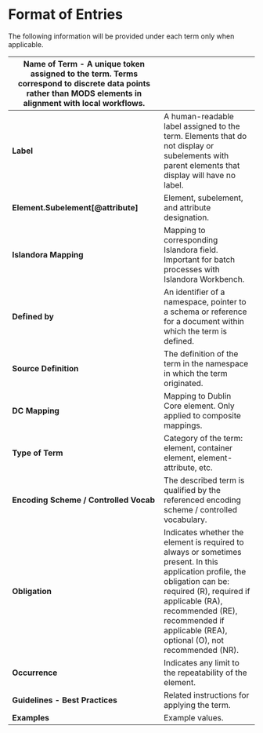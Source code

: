 # Format of Entries

The following information will be provided under each term only when applicable.


| **Name of Term** - A unique token assigned to the term. Terms correspond to discrete data points rather than MODS elements in alignment with local workflows. |                                                                                                                                                                                                                                                                 |
| ------------------------------------------------------------------------------------------------------------------------------------------------------------- | --------------------------------------------------------------------------------------------------------------------------------------------------------------------------------------------------------------------------------------------------------------- |
| **Label**                                                                                                                                                     | A human-readable label assigned to the term. Elements that do not display or subelements with parent elements that display will have no label.                                                                                                                  |
| **Element.Subelement[@attribute]**                                                                                                                            | Element, subelement, and attribute designation.                                                                                                                                                                                                                 |
| **Islandora Mapping  <br>**                                                                                                                                   | Mapping to corresponding Islandora field. Important for batch processes with Islandora Workbench.                                                                                                                                                               |
| **Defined by**                                                                                                                                                | An identifier of a namespace, pointer to a schema or reference for a document within which the term is defined.                                                                                                                                                 |
| **Source Definition**                                                                                                                                         | The definition of the term in the namespace in which the term originated.                                                                                                                                                                                       |
| **DC Mapping**                                                                                                                                                | Mapping to Dublin Core element. Only applied to composite mappings.                                                                                                                                                                                             |
| **Type of Term**                                                                                                                                              | Category of the term: element, container element, element-attribute, etc.                                                                                                                                                                                       |
| **Encoding Scheme / Controlled Vocab**                                                                                                                        | The described term is qualified by the referenced encoding scheme / controlled vocabulary.                                                                                                                                                                      |
| **Obligation**                                                                                                                                                | Indicates whether the element is required to always or sometimes present. In this application profile, the obligation can be: required (R), required if applicable (RA), recommended (RE), recommended if applicable (REA), optional (O), not recommended (NR). |
| **Occurrence**                                                                                                                                                | Indicates any limit to the repeatability of the element.                                                                                                                                                                                                        |
| **Guidelines - Best Practices**                                                                                                                               | Related instructions for applying the term.                                                                                                                                                                                                                     |
| **Examples**                                                                                                                                                  | Example values.                                                                                                                                                                                                                                                 |